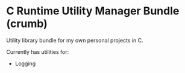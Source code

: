 # C Runtime Utility Manager Bundle (crumb)

Utility library bundle for my own personal projects in C.

Currently has utilities for:
- Logging
